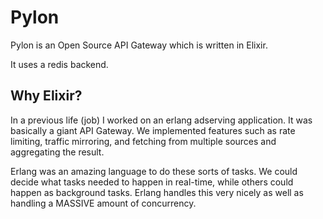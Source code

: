 # Pylon

Pylon is an Open Source API Gateway which is written in Elixir.

It uses a redis backend.

## Why Elixir?

In a previous life (job) I worked on an erlang adserving application.
It was basically a giant API Gateway.  We implemented features such as
rate limiting, traffic mirroring, and fetching from multiple sources and
aggregating the result.

Erlang was an amazing language to do these sorts of tasks.  We could
decide what tasks needed to happen in real-time, while others could
happen as background tasks.  Erlang handles this very nicely as well as
handling a MASSIVE amount of concurrency.
